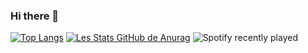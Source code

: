 ### Hi there 👋

<!--
**ClementGaill/ClementGaill** is a ✨ _special_ ✨ repository because its `README.md` (this file) appears on your GitHub profile.

Here are some ideas to get you started:

- 🔭 I’m currently working on ...
- 🌱 I’m currently learning ...
- 👯 I’m looking to collaborate on ...
- 🤔 I’m looking for help with ...
- 💬 Ask me about ...
- 📫 How to reach me: ...
- 😄 Pronouns: ...
- ⚡ Fun fact: ...
-->
[![Top Langs](https://github-readme-stats.vercel.app/api/top-langs/?username=ClementGaill&hide=javascript,html)](https://github.com/anuraghazra/github-readme-stats)
[![Les Stats GitHub de Anurag](https://github-readme-stats.vercel.app/api?username=ClementGaill)](https://github.com/anuraghazra/github-readme-stats)
![Spotify recently played](https://spotify-recently-played-readme.vercel.app/api?user=31skllfq4dfbapp7m4a4ywia4f6m)
